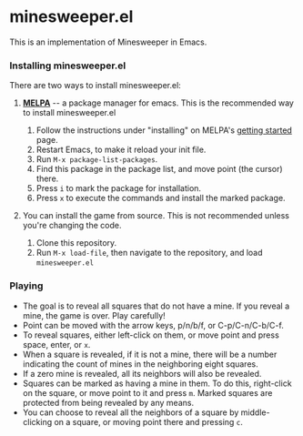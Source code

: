 # minesweeper.el #

This is an implementation of Minesweeper in Emacs.

### Installing minesweeper.el ###

There are two ways to install minesweeper.el:

1. **[MELPA](http://melpa.milkbox.net/)** -- a package manager for emacs. This is the recommended way to install minesweeper.el
    1. Follow the instructions under "installing" on MELPA's [getting started](http://melpa.milkbox.net/#/getting-started) page.
    2. Restart Emacs, to make it reload your init file.
    3. Run `M-x package-list-packages`.
    4. Find this package in the package list, and move point (the cursor) there.
    5. Press `i` to mark the package for installation.
    6. Press `x` to execute the commands and install the marked package.

2. You can install the game from source. This is not recommended unless you're changing the code.
    1. Clone this repository.
    2. Run `M-x load-file`, then navigate to the repository, and load `minesweeper.el`


### Playing ###
* The goal is to reveal all squares that do not have a mine. If you reveal a mine, the game is over. Play carefully!
* Point can be moved with the arrow keys, p/n/b/f, or C-p/C-n/C-b/C-f.
* To reveal squares, either left-click on them, or move point and press space, enter, or `x`.
* When a square is revealed, if it is not a mine, there will be a number indicating the count of mines in the neighboring eight squares.
* If a zero mine is revealed, all its neighbors will also be revealed.
* Squares can be marked as having a mine in them. To do this, right-click on the square, or move point to it and press `m`. Marked squares are protected from being revealed by any means.
* You can choose to reveal all the neighbors of a square by middle-clicking on a square, or moving point there and pressing `c`.